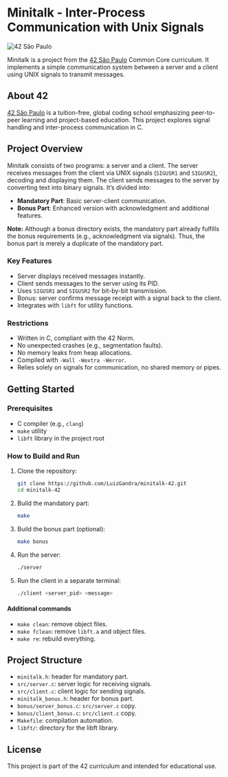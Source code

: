 # Minitalk - Inter-Process Communication with Unix Signals

![42 São Paulo](https://img.shields.io/badge/42-São_Paulo-black?style=flat-square&logo=42)

Minitalk is a project from the [42 São Paulo](https://www.42sp.org.br/) Common Core curriculum. It implements a simple communication system between a server and a client using UNIX signals to transmit messages.

## About 42

[42 São Paulo](https://www.42sp.org.br/) is a tuition-free, global coding school emphasizing peer-to-peer learning and project-based education. This project explores signal handling and inter-process communication in C.

## Project Overview

Minitalk consists of two programs: a server and a client. The server receives messages from the client via UNIX signals (`SIGUSR1` and `SIGUSR2`), decoding and displaying them. The client sends messages to the server by converting text into binary signals. It’s divided into:
- **Mandatory Part**: Basic server-client communication.
- **Bonus Part**: Enhanced version with acknowledgment and additional features.

**Note:** Although a bonus directory exists, the mandatory part already fulfills the bonus requirements (e.g., acknowledgment via signals). Thus, the bonus part is merely a duplicate of the mandatory part.

### Key Features

- Server displays received messages instantly.
- Client sends messages to the server using its PID.
- Uses `SIGUSR1` and `SIGUSR2` for bit-by-bit transmission.
- Bonus: server confirms message receipt with a signal back to the client.
- Integrates with `libft` for utility functions.

### Restrictions

- Written in C, compliant with the 42 Norm.
- No unexpected crashes (e.g., segmentation faults).
- No memory leaks from heap allocations.
- Compiled with `-Wall -Wextra -Werror`.
- Relies solely on signals for communication, no shared memory or pipes.

## Getting Started

### Prerequisites

- C compiler (e.g., `clang`)
- `make` utility
- `libft` library in the project root

### How to Build and Run

1. Clone the repository:
   
   ```bash
   git clone https://github.com/LuizGandra/minitalk-42.git
   cd minitalk-42

3. Build the mandatory part:
   
   ```bash
   make

4. Build the bonus part (optional):
   
   ```bash
   make bonus

5. Run the server:

   ```bash
   ./server

6. Run the client in a separate terminal:

   ```bash
   ./client <server_pid> <message>

#### Additional commands

- `make clean`: remove object files.
- `make fclean`: remove `libft.a` and object files.
- `make re`: rebuild everything.

## Project Structure

- `minitalk.h`: header for mandatory part.
- `src/server.c`: server logic for receiving signals.
- `src/client.c`: client logic for sending signals.
- `minitalk_bonus.h`: header for bonus part.
- `bonus/server_bonus.c`: `src/server.c` copy.
- `bonus/client_bonus.c`: `src/client.c` copy.
- `Makefile`: compilation automation.
- `libft/`: directory for the libft library.

## License

This project is part of the 42 curriculum and intended for educational use.
